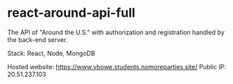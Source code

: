 # react-around-api-full
The API of "Around the U.S." with authorization and registration handled by the back-end server.

Stack: React, Node, MongoDB

Hosted website: https://www.vbowe.students.nomoreparties.site/
Public IP: 20.51.237.103

